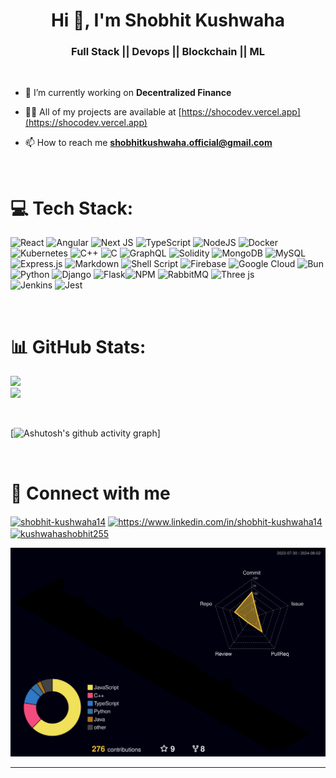 <h1 align="center">Hi 👋, I'm Shobhit Kushwaha</h1>
<h3 align="center">Full Stack || Devops ||  Blockchain || ML</h3> <br/>


- 🔭 I’m currently working on **Decentralized Finance**

- 👨‍💻 All of my projects are available at [https://shocodev.vercel.app](https://shocodev.vercel.app)

- 📫 How to reach me **shobhitkushwaha.official@gmail.com**



<br/>


# 💻 Tech Stack:
![React](https://img.shields.io/badge/react-%2320232a.svg?style=for-the-badge&logo=react&logoColor=%2361DAFB)
![Angular](https://img.shields.io/badge/angular-%23D42029.svg?style=for-the-badge&logo=angular&logoColor=white) 
![Next JS](https://img.shields.io/badge/Next-black?style=for-the-badge&logo=next.js&logoColor=white) 
![TypeScript](https://img.shields.io/badge/typescript-%23007ACC.svg?style=for-the-badge&logo=typescript&logoColor=white)
![NodeJS](https://img.shields.io/badge/node.js-6DA55F?style=for-the-badge&logo=node.js&logoColor=white) 
![Docker](https://img.shields.io/badge/docker-%230db7ed.svg?style=for-the-badge&logo=docker&logoColor=white)
![Kubernetes](https://img.shields.io/badge/kubernetes-%23007ACC.svg?style=for-the-badge&logo=kubernetes&logoColor=white)
![C++](https://img.shields.io/badge/c++-%2300599C.svg?style=for-the-badge&logo=c%2B%2B&logoColor=white) ![C](https://img.shields.io/badge/c-%2300599C.svg?style=for-the-badge&logo=c&logoColor=white) 
![GraphQL](https://img.shields.io/badge/-GraphQL-E10098?style=for-the-badge&logo=graphql&logoColor=white) 
![Solidity](https://img.shields.io/badge/solidity-%2320232a.svg?style=for-the-badge&logo=solidity&logoColor=orange)
![MongoDB](https://img.shields.io/badge/MongoDB-%234ea94b.svg?style=for-the-badge&logo=mongodb&logoColor=white) ![MySQL](https://img.shields.io/badge/mysql-%2300000f.svg?style=for-the-badge&logo=mysql&logoColor=white) 
 ![Express.js](https://img.shields.io/badge/express.js-%23404d59.svg?style=for-the-badge&logo=express&logoColor=%2361DAFB)
![Markdown](https://img.shields.io/badge/markdown-%23000000.svg?style=for-the-badge&logo=markdown&logoColor=white) ![Shell Script](https://img.shields.io/badge/shell_script-%23121011.svg?style=for-the-badge&logo=gnu-bash&logoColor=white)  ![Firebase](https://img.shields.io/badge/firebase-%23039BE5.svg?style=for-the-badge&logo=firebase) ![Google Cloud](https://img.shields.io/badge/GoogleCloud-%234285F4.svg?style=for-the-badge&logo=google-cloud&logoColor=white)  ![Bun](https://img.shields.io/badge/Bun-%23000000.svg?style=for-the-badge&logo=bun&logoColor=white)
![Python](https://img.shields.io/badge/python-3670A0?style=for-the-badge&logo=python&logoColor=ffdd54) ![Django](https://img.shields.io/badge/django-%23092E20.svg?style=for-the-badge&logo=django&logoColor=white)  ![Flask](https://img.shields.io/badge/flask-%23000.svg?style=for-the-badge&logo=flask&logoColor=white)![NPM](https://img.shields.io/badge/NPM-%23CB3837.svg?style=for-the-badge&logo=npm&logoColor=white)    ![RabbitMQ](https://img.shields.io/badge/rabbitmq-FF6600?style=for-the-badge&logo=rabbitmq&logoColor=white) ![Three js](https://img.shields.io/badge/threejs-black?style=for-the-badge&logo=three.js&logoColor=white)  
![Jenkins](https://img.shields.io/badge/jenkins-%2320232a.svg?style=for-the-badge&logo=jenkins&logoColor=orange)
![Jest](https://img.shields.io/badge/jest-%234ea94b.svg?style=for-the-badge&logo=jest&logoColor=white) 





<br/>









# 📊 GitHub Stats:

![](https://github-readme-streak-stats.herokuapp.com/?user=shokushwaha&theme=prussian&hide_border=false)<br/>
![](https://github-readme-stats.vercel.app/api/top-langs/?username=shokushwaha&theme=prussian&hide_border=false&include_all_commits=true&count_private=true&layout=compact)


<br/>

[![Ashutosh's github activity graph](https://github-readme-activity-graph.vercel.app/graph?username=shokushwaha&bg_color=121221&color=44fafd&line=44ca46&point=6be6e4&area=true&hide_border=true)]

</br>

# 🔗 Connect with me
<p align="left">
<a href="https://linkedin.com/in/shobhit-kushwaha14" target="blank"><img align="center" src="https://raw.githubusercontent.com/rahuldkjain/github-profile-readme-generator/master/src/images/icons/Social/linked-in-alt.svg" alt="shobhit-kushwaha14" height="30" width="40" /></a>
<a href="https://www.leetcode.com/shobhitkushwaha1406" target="blank"><img align="center" src="https://raw.githubusercontent.com/rahuldkjain/github-profile-readme-generator/master/src/images/icons/Social/leet-code.svg" alt="https://www.linkedin.com/in/shobhit-kushwaha14" height="30" width="40" /></a>
<a href="https://auth.geeksforgeeks.org/user/kushwahashobhit255" target="blank"><img align="center" src="https://raw.githubusercontent.com/rahuldkjain/github-profile-readme-generator/master/src/images/icons/Social/geeks-for-geeks.svg" alt="kushwahashobhit255" height="30" width="40" /></a>
</p>




![](./profile-3d-contrib/profile-night-rainbow.svg)







---


